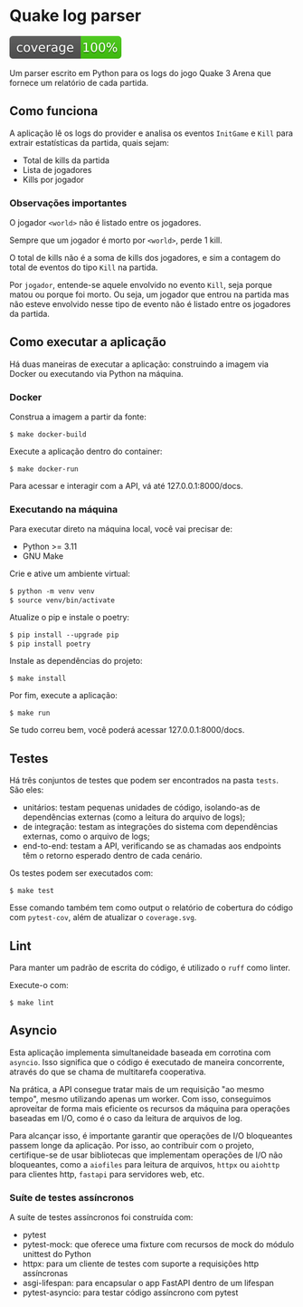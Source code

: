 # Quake log parser

![Code coverage](./coverage.svg)

Um parser escrito em Python para os logs do jogo Quake 3 Arena que fornece um relatório de cada partida.

## Como funciona

A aplicação lê os logs do provider e analisa os eventos `InitGame` e `Kill` para extrair estatísticas da partida, quais sejam:

- Total de kills da partida
- Lista de jogadores
- Kills por jogador

### Observações importantes

O jogador `<world>` não é listado entre os jogadores.

Sempre que um jogador é morto por `<world>`, perde 1 kill.

O total de kills não é a soma de kills dos jogadores, e sim a contagem do total de eventos do tipo `Kill` na partida.

Por `jogador`, entende-se aquele envolvido no evento `Kill`, seja porque matou ou porque foi morto. Ou seja, um jogador que entrou na partida mas não esteve envolvido nesse tipo de evento não é listado entre os jogadores da partida.

## Como executar a aplicação

Há duas maneiras de executar a aplicação: construindo a imagem via Docker ou executando via Python na máquina.

### Docker

Construa a imagem a partir da fonte:

```
$ make docker-build
```

Execute a aplicação dentro do container:

```
$ make docker-run
```

Para acessar e interagir com a API, vá até 127.0.0.1:8000/docs.

### Executando na máquina

Para executar direto na máquina local, você vai precisar de:

- Python >= 3.11
- GNU Make

Crie e ative um ambiente virtual:

```
$ python -m venv venv
$ source venv/bin/activate
```

Atualize o pip e instale o poetry:

```
$ pip install --upgrade pip
$ pip install poetry
```

Instale as dependências do projeto:

```
$ make install
```

Por fim, execute a aplicação:

```
$ make run
```

Se tudo correu bem, você poderá acessar 127.0.0.1:8000/docs.

## Testes

Há três conjuntos de testes que podem ser encontrados na pasta `tests`. São eles:

- unitários: testam pequenas unidades de código, isolando-as de dependências externas (como a leitura do arquivo de logs);
- de integração: testam as integrações do sistema com dependências externas, como o arquivo de logs;
- end-to-end: testam a API, verificando se as chamadas aos endpoints têm o retorno esperado dentro de cada cenário.

Os testes podem ser executados com:

```
$ make test
```

Esse comando também tem como output o relatório de cobertura do código com `pytest-cov`, além de atualizar o `coverage.svg`.

## Lint

Para manter um padrão de escrita do código, é utilizado o `ruff` como linter.

Execute-o com:

```
$ make lint
```

## Asyncio

Esta aplicação implementa simultaneidade baseada em corrotina com `asyncio`. Isso significa que o código é executado de maneira concorrente, através do que se chama de multitarefa cooperativa. 

Na prática, a API consegue tratar mais de um requisição "ao mesmo tempo", mesmo utilizando apenas um worker. Com isso, conseguimos aproveitar de forma mais eficiente os recursos da máquina para operações baseadas em I/O, como é o caso da leitura de arquivos de log.

Para alcançar isso, é importante garantir que operações de I/O bloqueantes passem longe da aplicação. Por isso, ao contribuir com o projeto, certifique-se de usar bibliotecas que implementam operações de I/O não bloqueantes, como a `aiofiles` para leitura de arquivos, `httpx` ou `aiohttp` para clientes http, `fastapi` para servidores web, etc.

### Suíte de testes assíncronos

A suíte de testes assíncronos foi construída com:

- pytest
- pytest-mock: que oferece uma fixture com recursos de mock do módulo unittest do Python
- httpx: para um cliente de testes com suporte a requisições http assíncronas
- asgi-lifespan: para encapsular o app FastAPI dentro de um lifespan
- pytest-asyncio: para testar código assíncrono com pytest
